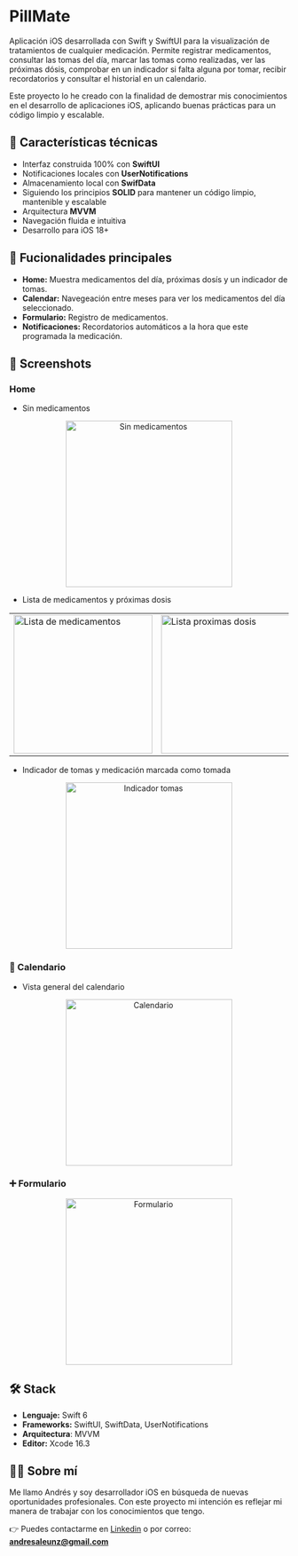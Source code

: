 # PillMate

Aplicación iOS desarrollada con Swift y SwiftUI para la visualización de tratamientos de cualquier medicación.
Permite registrar medicamentos, consultar las tomas del día, marcar las tomas como realizadas, ver las próximas dósis, comprobar en un indicador si falta alguna por tomar, recibir recordatorios y consultar el historial en un calendario.

Este proyecto lo he creado con la finalidad de demostrar mis conocimientos en el desarrollo de aplicaciones iOS, aplicando buenas prácticas para un código limpio y escalable.


## 🚀 Características técnicas

- Interfaz construida 100% con **SwiftUI**
- Notificaciones locales con **UserNotifications**
- Almacenamiento local con **SwifData**
- Siguiendo los principios **SOLID** para mantener un código limpio, mantenible y escalable
- Arquitectura **MVVM**
- Navegación fluida e intuitiva
- Desarrollo para iOS 18+

## 📱 Fucionalidades principales

- **Home:** Muestra medicamentos del día, próximas dosís y un indicador de tomas.
- **Calendar:** Navegeación entre meses para ver los medicamentos del día seleccionado.
- **Formulario:** Registro de medicamentos.
- **Notificaciones:** Recordatorios automáticos a la hora que este programada la medicación.

## 📸 Screenshots
### Home

- Sin medicamentos

<div align="center">
  <img src="Screenshots/HomeWithoutMedication.png" alt="Sin medicamentos" width="300"/>
</div>

- Lista de medicamentos y próximas dosis 
<div align="center">
    <table>
    <tr>
    <td><img src="Screenshots/ListMedicationToday.png" alt="Lista de medicamentos" width="250"/></td>
    <td><img src="Screenshots/ListNextDose.png" alt="Lista proximas dosis" width="250"/></td>
    </tr>
    </table>
</div>


- Indicador de tomas y medicación marcada como tomada

<div align="center">
  <img src="Screenshots/IndicatorDoses.png" alt="Indicador tomas" width="300"/>
</div>

### 📅 Calendario

- Vista general del calendario

<div align="center">
  <img src="Screenshots/Calendar.png" alt="Calendario" width="300"/>
</div>

### ➕ Formulario

<div align="center">
  <img src="Screenshots/Form.png" alt="Formulario" width="300"/>
</div>

## 🛠️ Stack 

- **Lenguaje:** Swift 6
- **Frameworks:** SwiftUI, SwiftData, UserNotifications 
- **Arquitectura**: MVVM
- **Editor:** Xcode 16.3

## 👨‍💻 Sobre mí

Me llamo Andrés y soy desarrollador iOS en búsqueda de nuevas oportunidades profesionales. Con este proyecto mi intención es reflejar mi manera de trabajar con los conocimientos que tengo.

👉 Puedes contactarme en [Linkedin](https://www.linkedin.com/in/andres-aleu/) o por correo: **andresaleunz@gmail.com**
